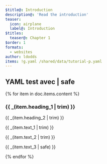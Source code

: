 ```yaml
---
$title@: Introduction
description@: 'Read the introduction'
teaser:
  icon: airplane
  label@: Introduction
$titles:
  teaser@: Chapter 1
$order: 1
formats:
  - websites
author: ldodds
items: !g.yaml /shared/data/tutorial-p.yaml
---
```


## YAML test avec | safe

{% for item in doc.items.content %}
<h3 class=""> {{ _(item.heading_1 | trim) }} </h3>
 <p class=""> {{ _(item.heading_2 | trim) }} </p>
 <p class=""> {{ _(item.text_1 | trim) }} </p>
 <p class=""> {{ _(item.text_2 | trim) }} </p>
 <p class=""> {{ _(item.text_3 | safe) }} </p>
{% endfor %}
